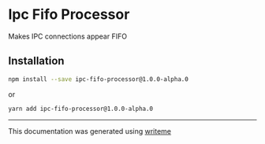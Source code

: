 # Ipc Fifo Processor

Makes IPC connections appear FIFO

## Installation

```bash
npm install --save ipc-fifo-processor@1.0.0-alpha.0
```
or
```bash
yarn add ipc-fifo-processor@1.0.0-alpha.0
```

---
This documentation was generated using [writeme](https://www.npmjs.com/package/@writeme/core)
